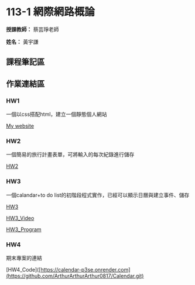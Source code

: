 # 113-1 網際網路概論

**授課教師：** 蔡芸琤老師

**姓名：** 黃宇謙

## 課程筆記區
## 作業連結區
### HW1 
一個以css搭配html，建立一個靜態個人網站

[My website](https://arthurarthurarthur0817.github.io/Website/)

### HW2
一個簡易的旅行計畫表單，可將輸入的每次紀錄進行儲存

[HW2](https://youtu.be/R8iDpLFDLok)

### HW3
一個calandar+to do list的初階段程式實作，已經可以顯示日曆與建立事件、儲存

[HW3](https://youtu.be/Q39oawEFj0A?si=FBy8Jyehs7cUaJLV)

[HW3_Video](https://youtu.be/RYi0gbDHV1M)

[HW3_Program](https://github.com/ArthurArthurArthur0817/Web/tree/main/HW3)

### HW4

期末專案的連結

[HW4_Code]([https://calendar-p3se.onrender.com](https://github.com/ArthurArthurArthur0817/Calendar.git)

